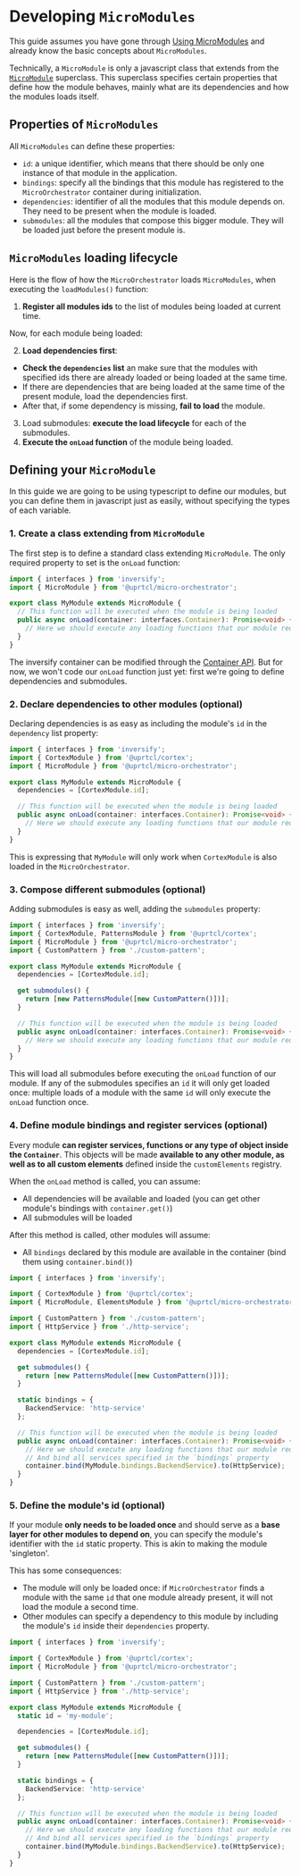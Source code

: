 # Developing `MicroModules`

This guide assumes you have gone through [Using MicroModules](use/installing-the-micro-orchestrator) and already know the basic concepts about `MicroModules`.

Technically, a `MicroModule` is only a javascript class that extends from the [`MicroModule`](https://github.com/uprtcl/js-uprtcl/blob/develop/packages/micro-orchestrator/src/orchestrator/micro.module.ts) superclass. This superclass specifies certain properties that define how the module behaves, mainly what are its dependencies and how the modules loads itself.

## Properties of `MicroModules`

All `MicroModules` can define these properties:

- `id`: a unique identifier, which means that there should be only one instance of that module in the application.
- `bindings`: specify all the bindings that this module has registered to the `MicroOrchestrator` container during initialization.
- `dependencies`: identifier of all the modules that this module depends on. They need to be present when the module is loaded.
- `submodules`: all the modules that compose this bigger module. They will be loaded just before the present module is.

## `MicroModules` loading lifecycle

Here is the flow of how the `MicroOrchestrator` loads `MicroModules`, when executing the `loadModules()` function:

1. **Register all modules ids** to the list of modules being loaded at current time.

Now, for each module being loaded:

2. **Load dependencies first**:

- **Check the `dependencies` list** an make sure that the modules with specified ids there are already loaded or being loaded at the same time.
- If there are dependencies that are being loaded at the same time of the present module, load the dependencies first.
- After that, if some dependency is missing, **fail to load** the module.

3. Load submodules: **execute the load lifecycle** for each of the submodules.
4. **Execute the `onLoad` function** of the module being loaded.

## Defining your `MicroModule`

In this guide we are going to be using typescript to define our modules, but you can define them in javascript just as easily, without specifying the types of each variable.

### 1. Create a class extending from `MicroModule`

The first step is to define a standard class extending `MicroModule`. The only required property to set is the `onLoad` function:

```ts
import { interfaces } from 'inversify';
import { MicroModule } from '@uprtcl/micro-orchestrator';

export class MyModule extends MicroModule {
  // This function will be executed when the module is being loaded
  public async onLoad(container: interfaces.Container): Promise<void> {
    // Here we should execute any loading functions that our module requires to work
  }
}
```

The inversify container can be modified through the [Container API](https://github.com/inversify/InversifyJS/blob/master/wiki/container_api.md). But for now, we won't code our `onLoad` function just yet: first we're going to define dependencies and submodules.

### 2. Declare dependencies to other modules (optional)

Declaring dependencies is as easy as including the module's `id` in the `dependency` list property:

```ts
import { interfaces } from 'inversify';
import { CortexModule } from '@uprtcl/cortex';
import { MicroModule } from '@uprtcl/micro-orchestrator';

export class MyModule extends MicroModule {
  dependencies = [CortexModule.id];

  // This function will be executed when the module is being loaded
  public async onLoad(container: interfaces.Container): Promise<void> {
    // Here we should execute any loading functions that our module requires to work
  }
}
```

This is expressing that `MyModule` will only work when `CortexModule` is also loaded in the `MicroOrchestrator`.

### 3. Compose different submodules (optional)

Adding submodules is easy as well, adding the `submodules` property:

```ts
import { interfaces } from 'inversify';
import { CortexModule, PatternsModule } from '@uprtcl/cortex';
import { MicroModule } from '@uprtcl/micro-orchestrator';
import { CustomPattern } from './custom-pattern';

export class MyModule extends MicroModule {
  dependencies = [CortexModule.id];

  get submodules() {
    return [new PatternsModule([new CustomPattern()])];
  }

  // This function will be executed when the module is being loaded
  public async onLoad(container: interfaces.Container): Promise<void> {
    // Here we should execute any loading functions that our module requires to work
  }
}
```

This will load all submodules before executing the `onLoad` function of our module. If any of the submodules specifies an `id` it will only get loaded once: multiple loads of a module with the same `id` will only execute the `onLoad` function once.

### 4. Define module bindings and register services (optional)

Every module **can register services, functions or any type of object inside the `Container`**. This objects will be made **available to any other module, as well as to all custom elements** defined inside the `customElements` registry.

When the `onLoad` method is called, you can assume:

- All dependencies will be available and loaded (you can get other module's bindings with `container.get()`)
- All submodules will be loaded

After this method is called, other modules will assume:

- All `bindings` declared by this module are available in the container (bind them using `container.bind()`)

```ts
import { interfaces } from 'inversify';

import { CortexModule } from '@uprtcl/cortex';
import { MicroModule, ElementsModule } from '@uprtcl/micro-orchestrator';

import { CustomPattern } from './custom-pattern';
import { HttpService } from './http-service';

export class MyModule extends MicroModule {
  dependencies = [CortexModule.id];

  get submodules() {
    return [new PatternsModule([new CustomPattern()])];
  }

  static bindings = {
    BackendService: 'http-service'
  };

  // This function will be executed when the module is being loaded
  public async onLoad(container: interfaces.Container): Promise<void> {
    // Here we should execute any loading functions that our module requires to work
    // And bind all services specified in the `bindings` property
    container.bind(MyModule.bindings.BackendService).to(HttpService);
  }
}
```

### 5. Define the module's id (optional)

If your module **only needs to be loaded once** and should serve as a **base layer for other modules to depend on**, you can specify the module's identifier with the `id` static property. This is akin to making the module 'singleton'.

This has some consequences:

- The module will only be loaded once: if `MicroOrchestrator` finds a module with the same `id` that one module already present, it will not load the module a second time.
- Other modules can specify a dependency to this module by including the module's `id` inside their `dependencies` property.

```ts
import { interfaces } from 'inversify';

import { CortexModule } from '@uprtcl/cortex';
import { MicroModule } from '@uprtcl/micro-orchestrator';

import { CustomPattern } from './custom-pattern';
import { HttpService } from './http-service';

export class MyModule extends MicroModule {
  static id = 'my-module';

  dependencies = [CortexModule.id];

  get submodules() {
    return [new PatternsModule([new CustomPattern()])];
  }

  static bindings = {
    BackendService: 'http-service'
  };

  // This function will be executed when the module is being loaded
  public async onLoad(container: interfaces.Container): Promise<void> {
    // Here we should execute any loading functions that our module requires to work
    // And bind all services specified in the `bindings` property
    container.bind(MyModule.bindings.BackendService).to(HttpService);
  }
}
```
